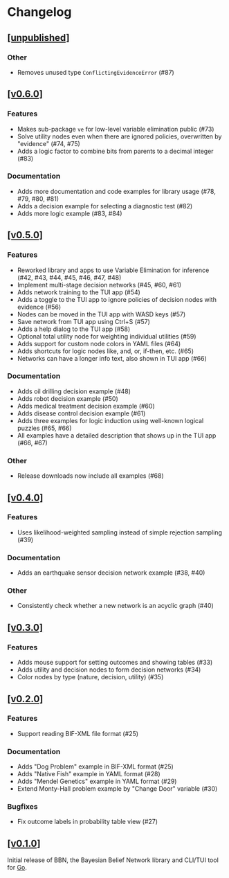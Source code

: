 # Changelog

## [[unpublished]](https://github.com/mlange-42/bbn/compare/v0.6.0...main)

### Other

* Removes unused type `ConflictingEvidenceError` (#87)

## [[v0.6.0]](https://github.com/mlange-42/bbn/compare/v0.5.0...v0.6.0)

### Features

* Makes sub-package `ve` for low-level variable elimination public (#73)
* Solve utility nodes even when there are ignored policies, overwritten by "evidence" (#74, #75)
* Adds a logic factor to combine bits from parents to a decimal integer (#83)

### Documentation

* Adds more documentation and code examples for library usage (#78, #79, #80, #81)
* Adds a decision example for selecting a diagnostic test (#82)
* Adds more logic example (#83, #84)

## [[v0.5.0]](https://github.com/mlange-42/bbn/compare/v0.4.0...v0.5.0)

### Features

* Reworked library and apps to use Variable Elimination for inference (#42, #43, #44, #45, #46, #47, #48)
* Implement multi-stage decision networks (#45, #60, #61)
* Adds network training to the TUI app (#54)
* Adds a toggle to the TUI app to ignore policies of decision nodes with evidence (#56)
* Nodes can be moved in the TUI app with WASD keys (#57)
* Save network from TUI app using Ctrl+S (#57)
* Adds a help dialog to the TUI app (#58)
* Optional total utility node for weighting individual utilities (#59)
* Adds support for custom node colors in YAML files (#64)
* Adds shortcuts for logic nodes like, and, or, if-then, etc. (#65)
* Networks can have a longer info text, also shown in TUI app (#66)

### Documentation

* Adds oil drilling decision example (#48)
* Adds robot decision example (#50)
* Adds medical treatment decision example (#60)
* Adds disease control decision example (#61)
* Adds three examples for logic induction using well-known logical puzzles (#65, #66)
* All examples have a detailed description that shows up in the TUI app (#66, #67)

### Other

* Release downloads now include all examples (#68)

## [[v0.4.0]](https://github.com/mlange-42/bbn/compare/v0.3.0...v0.4.0)

### Features

* Uses likelihood-weighted sampling instead of simple rejection sampling (#39)

### Documentation

* Adds an earthquake sensor decision network example (#38, #40)

### Other

* Consistently check whether a new network is an acyclic graph (#40)

## [[v0.3.0]](https://github.com/mlange-42/bbn/compare/v0.2.0...v0.3.0)

### Features

* Adds mouse support for setting outcomes and showing tables (#33)
* Adds utility and decision nodes to form decision networks (#34)
* Color nodes by type (nature, decision, utility) (#35)

## [[v0.2.0]](https://github.com/mlange-42/bbn/compare/v0.1.0...v0.2.0)

### Features

* Support reading BIF-XML file format (#25)

### Documentation

* Adds "Dog Problem" example in BIF-XML format (#25)
* Adds "Native Fish" example in YAML format (#28)
* Adds "Mendel Genetics" example in YAML format (#29)
* Extend Monty-Hall problem example by "Change Door" variable (#30)

### Bugfixes

* Fix outcome labels in probability table view (#27)

## [[v0.1.0]](https://github.com/mlange-42/bbn/commits/v0.1.0/)

Initial release of BBN, the Bayesian Belief Network library and CLI/TUI tool for [Go](https://go.dev).
